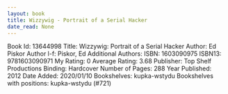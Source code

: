```yaml
---
layout: book
title: Wizzywig - Portrait of a Serial Hacker
date_read: None
---
```


Book Id: 13644998
Title: Wizzywig: Portrait of a Serial Hacker
Author: Ed Piskor
Author l-f: Piskor, Ed
Additional Authors: 
ISBN: 1603090975
ISBN13: 9781603090971
My Rating: 0
Average Rating: 3.68
Publisher: Top Shelf Productions
Binding: Hardcover
Number of Pages: 288
Year Published: 2012
Date Added: 2020/01/10
Bookshelves: kupka-wstydu
Bookshelves with positions: kupka-wstydu (#721)


